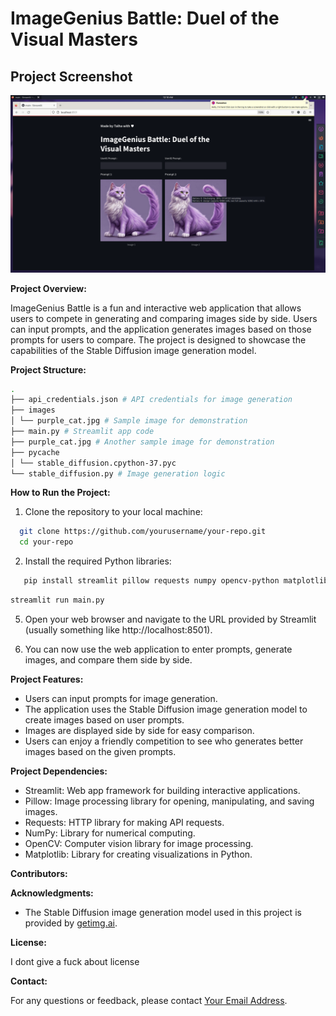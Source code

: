 # ImageGenius Battle: Duel of the Visual Masters

## Project Screenshot
![Project Image](project.png)

**Project Overview:**

ImageGenius Battle is a fun and interactive web application that allows users to compete in generating and comparing images side by side. Users can input prompts, and the application generates images based on those prompts for users to compare. The project is designed to showcase the capabilities of the Stable Diffusion image generation model.

**Project Structure:**

```bash
.
├── api_credentials.json # API credentials for image generation
├── images
│ └── purple_cat.jpg # Sample image for demonstration
├── main.py # Streamlit app code
├── purple_cat.jpg # Another sample image for demonstration
├── pycache
│ └── stable_diffusion.cpython-37.pyc
└── stable_diffusion.py # Image generation logic

```
**How to Run the Project:**

1. Clone the repository to your local machine:

```bash
  git clone https://github.com/yourusername/your-repo.git
  cd your-repo
```

2. Install the required Python libraries:
```bash
   pip install streamlit pillow requests numpy opencv-python matplotlib
```
```bash
streamlit run main.py
```

5. Open your web browser and navigate to the URL provided by Streamlit (usually something like http://localhost:8501).

6. You can now use the web application to enter prompts, generate images, and compare them side by side.

**Project Features:**

- Users can input prompts for image generation.
- The application uses the Stable Diffusion image generation model to create images based on user prompts.
- Images are displayed side by side for easy comparison.
- Users can enjoy a friendly competition to see who generates better images based on the given prompts.

**Project Dependencies:**

- Streamlit: Web app framework for building interactive applications.
- Pillow: Image processing library for opening, manipulating, and saving images.
- Requests: HTTP library for making API requests.
- NumPy: Library for numerical computing.
- OpenCV: Computer vision library for image processing.
- Matplotlib: Library for creating visualizations in Python.

**Contributors:**


**Acknowledgments:**

- The Stable Diffusion image generation model used in this project is provided by [getimg.ai](https://getimg.ai/).

**License:**

I dont give a fuck about license

**Contact:**

For any questions or feedback, please contact [Your Email Address](mailto:hey.imtalha@gmail.com).


